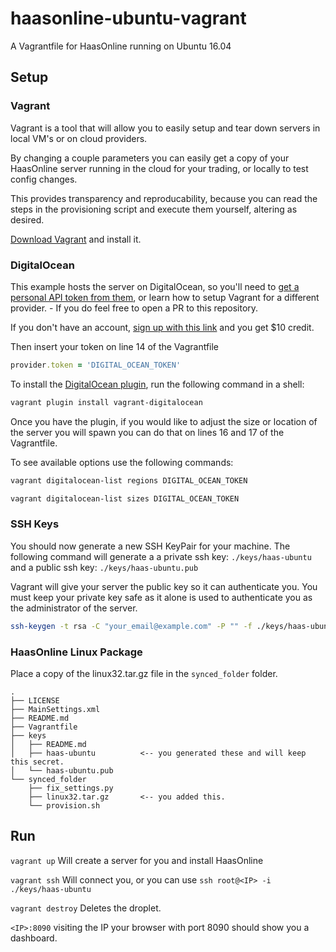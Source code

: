# haasonline-ubuntu-vagrant
A Vagrantfile for HaasOnline running on Ubuntu 16.04

## Setup


### Vagrant

Vagrant is a tool that will allow you to easily setup and tear down servers in local VM's or on cloud providers.

By changing a couple parameters you can easily get a copy of your HaasOnline server running in the cloud for your trading, or locally to test config changes.

This provides transparency and reproducability, because you can read the steps in the provisioning script and execute them yourself, altering as desired.

[Download Vagrant](https://www.vagrantup.com/downloads.html) and install it.


### DigitalOcean

This example hosts the server on DigitalOcean, so you'll need to [get a personal API token from them](https://www.digitalocean.com/community/tutorials/how-to-use-the-digitalocean-api-v2), or learn how to setup Vagrant for a different provider. - If you do feel free to open a PR to this repository.

If you don't have an account, [sign up with this link](https://m.do.co/c/dbdd5f2fb9b0) and you get $10 credit.

Then insert your token on line 14 of the Vagrantfile

```ruby
provider.token = 'DIGITAL_OCEAN_TOKEN'
```

To install the [DigitalOcean plugin](https://github.com/devopsgroup-io/vagrant-digitalocean), run the following command in a shell:

```bash
vagrant plugin install vagrant-digitalocean
```

Once you have the plugin, if you would like to adjust the size or location of the server you will spawn you can do that on lines 16 and 17 of the Vagrantfile.

To see available options use the following commands:

```bash
vagrant digitalocean-list regions DIGITAL_OCEAN_TOKEN
```

```bash
vagrant digitalocean-list sizes DIGITAL_OCEAN_TOKEN
```

### SSH Keys

You should now generate a new SSH KeyPair for your machine.
The following command will generate a a private ssh key: `./keys/haas-ubuntu` and a public ssh key: `./keys/haas-ubuntu.pub`

Vagrant will give your server the public key so it can authenticate you. You must keep your private key safe as it alone is used to authenticate you as the administrator of the server.

```bash
ssh-keygen -t rsa -C "your_email@example.com" -P "" -f ./keys/haas-ubuntu
```


### HaasOnline Linux Package

Place a copy of the linux32.tar.gz file in the `synced_folder` folder.

```
.
├── LICENSE
├── MainSettings.xml
├── README.md
├── Vagrantfile
├── keys
│   ├── README.md
│   ├── haas-ubuntu          <-- you generated these and will keep this secret.
│   └── haas-ubuntu.pub
└── synced_folder
    ├── fix_settings.py
    ├── linux32.tar.gz       <-- you added this.
    └── provision.sh
```

## Run

`vagrant up` Will create a server for you and install HaasOnline

`vagrant ssh` Will connect you, or you can use `ssh root@<IP> -i ./keys/haas-ubuntu`

`vagrant destroy` Deletes the droplet.

`<IP>:8090` visiting the IP your browser with port 8090 should show you a dashboard. 